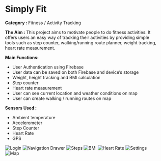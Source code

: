 # Simply Fit

**Category :** Fitness / Activity Tracking

**The Aim :** This project aims to motivate people to do fitness activities. It offers users an easy way of tracking their activities by providing simple tools such as step counter, walking/running route planner, weight tracking, heart rate measurement.

**Main Functions:**
* User Authentication using Firebase
* User data can be saved on both Firebase and device’s storage
* Weight, height tracking and BMI calculation
* Step counter
* Heart rate measurement
* User can see current location and weather conditions on map
* User can create walking / running routes on map

**Sensors Used :**
* Ambient temperature
* Accelerometer
* Step Counter
* Heart Rate
* GPS


![Login](https://imagizer.imageshack.com/v2/640x480q90/924/0lzL8r.jpg)
![Navigation Drawer](https://imagizer.imageshack.com/v2/640x480q90/921/BdGaki.jpg)
![Steps](https://imagizer.imageshack.com/v2/640x480q90/923/uE9j7l.jpg)
![BMI](https://imagizer.imageshack.com/v2/640x480q90/923/3OQKzW.jpg)
![Heart Rate](https://imagizer.imageshack.com/v2/640x480q90/921/R5QBz9.jpg)
![Settings](https://imagizer.imageshack.com/v2/640x480q90/924/tB7ih7.jpg)
![Map](https://imagizer.imageshack.com/v2/640x480q90/924/NfDBRf.jpg)
